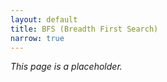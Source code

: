 ```yaml
---
layout: default
title: BFS (Breadth First Search)
narrow: true
---
```


_This page is a placeholder._
